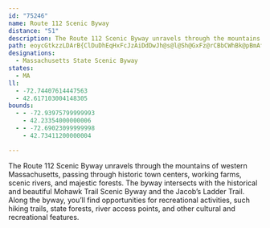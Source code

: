 ```yaml
---
id: "75246"
name: Route 112 Scenic Byway
distance: "51"
description: The Route 112 Scenic Byway unravels through the mountains of western Massachusetts, passing through historic town centers, working farms, scenic rivers, and majestic forests.  The byway intersects with the historical and beautiful Mohawk Trail Scenic Byway and the Jacob’s Ladder Trail.
path: eoycGtkzzLDArB{ClDuDhEqHxFcJzAiDdDwJh@s@l@Sh@GxFz@rCBbCWhBk@pBmAfHiGxHwFtGgFlNgM`EgCjQiH|CcA`Du@zMeCpEg@~Ae@~@k@x@y@fCmEt@aAdLsItAeB`DgFnBiBbB_ArBo@rFaAfGyC|C{@`Iw@jMiD`MyAlDo@`DuAxBqAfFaFdCsApC]nHS|AJbCp@rA@xAYfFgCv@MtALt@RnA|@l@z@lHfNx@dAfCnCrC|BnC~@lWjHr@J^?^[RxCDvD_A|`@}AjKwAxPQ~@yAdEOz@GpAVpKDj@Rd@t@r@xB~@v@z@~AxCx@|@r@d@bNvFhFzAzAXrHd@fBQdAe@dHyDfDoCf@UnHoBn@K~BMpHmBlAPrC`ArIUtGi@nBFx@R|A~BhAbAlAH|A`@v@AbEw@lECjBLzB~@lCjBnAhBnD~GfAfAbAP~BErARt@Z`FlDvEp@h@\tApAb@z@n@`BtAlGpCdFz@jAbAt@lFlDl@f@|DxFl@fA`@`BP|Cb@lD|B`Ld@dBfBzDb@t@t@t@hAz@|E~AhBx@jJrGlCv@|G~A~BZvBQd@Qh@}@bCeGn@eA|@m@h@QhCOtBX`GbCbCp@dPtAr@@xAYfEiCnAYzG@lCNtAb@bBbArJzC??wM|_@cArBcEpGcAnBSd@??AGc@]y@U_ANULi@|@Ip@NtARd@~@v@dCeG??NZTt@Bj@EbAeArDS|AKzCVzD\dBpFvR~BfJbAjFfFb\b@vDH|B]jWJnDv@lN^rBZv@lCrDh@fAvEtNhB`CpEpEz@r@nAd@|BN~M[lC?|AXjBfAhArAvDdHx@r@fJvFhBnB~@zBrBjIt@nBzAnBfBxAnGjClDrBjM`K~Bn@fGl@dBr@vCrBzA`BfBdCzFzFbDxD|HzKdH`MjPpSbBxAhDxAfEd@|OxAr]xHhBLxA?dH{@zCNtIvBpBdAdDfClAl@hBj@xPlAnBEvD]fB@rKhErARdADtG_@|E}@|Ak@tB}AfEmFp@s@hBaAdA[jUgCpFM|Du@~@CrADlFfAzAr@tA~A~ArDz@bBhA~@rAb@bBD|EoAhC?xJbBdb@~J|Y`DxHj@bKFbGQnQ{A`EBnBPhBZrC`A|H`EzAr@hD~@rDh@`HZnE^|Cx@hQvHlCj@xBHtAE|BWrAa@hB}@xBiBpCgDdAcAvB}AdBw@lDw@hOmArB?xCXvYfFrD`@zp@bF`D?lLk@tOXtFG~UcA`Eg@rD_ArBm@bFaCxNyH|GmBfHeAxTuBlCGvNNzDGz[_B`Ik@dBo@fFiFx@Gb@Rc@`Co@xL}@|Ho@lEgIpa@OfBSlMoBbRYzAs@jBuAxBi@^_Br@kCb@_C|@sBbBoA`BwFzLe@|AwB`NoBpHOpAS~CDbC|AnQNrDIjCc@nGArBn@tTRjCd@vBrCrKRfCCvCUjB}DrRMxBBvA^tDl@jBbFhIbB|A^V|Ab@z@H~KPnAFhBb@lAj@vJlGrA`BbCnE~@fAhAz@|Ar@dNjDzBfA|@|@tA~Bx@hCzCvSFpAArBWfBk@jBu@hAeA`A{Ah@uOxBgHdCyArAyCzFcC~CgBxA_FjCsClBqG`GsBxCiAfCkJvXuAjCgDtEe@bAm@zDc@`LY`DiErUuApFwAfDoCdEkLnLaBtCg@bBm@`DSdCL`I?`DMfBi@vDa@vAs@hBsBpCuAjAsD|AFz@Gl@gGdLyB`HmCvD_@~@WdAOtAElDO`CoAxHIrBDnHn@zFLbBC`Bi@zDE|BH`BxBvLLzA@~AK|BuH~m@`WlExDj@vJs@hHoAnAm@xAkAf@EbCn@~HhAbHbCfAPzGBtNk@fGHhEZx@V`J`F`B~ApB~BX~@hApLdSnDb@NtApA~@T|BCxDc@jDMrA]^Sp@_A|CkFzCgFdBiDhAwD`D}MxB{K~@sC~DkFnGwHpIgJbEeE|FoFlAm@~AM|EXh@Fx@d@t@x@|BlFz@hAf@RhAAzKaB~BDlBj@t@KbBmAxBY\Dn@b@j@t@v@zBdArBtNfQz[|c@xApFNfAInBW`Aj@VhB\vh@lEtEOpC]vRcJzAk@dMcDbBu@`KeGdPwK`HkD|FsBzMgDxBkAfDcDnC}CjGcJjKmNdUe_@jVe`@lCyC`KqIj@[|Ae@hCa@nKcClFiCfHcAnOuDvTmElJuCbFIlFi@bBe@bCeA~BoCjEcIn@u@hDmChAsBpAaDtEaOvUsd@p@sBl@wDbBaDlAy@fIeDvAuAfCsEh@o@bBwAx@[~@QdHQrAY~Aw@dAcAfC}CrDyDdFiEtEoE|BmCZu@d@mB`AsGz@uCfAsB`D_EdD_GhDaFp@u@nC}B~BiDn@k@rAw@vAa@nDI|B[tRuFdNqEjBmAfPaPlEmBbOgF|KaFvA_@|FgAt@ChADlBr@lElCp@PvAPzF?jBZbAb@r@j@zAzBh@rAfCzJn@fBh@dAn@x@`Ap@`Br@tItAjBf@jEnCt@Xl@PvHfA`AX`EhBt@R`BFx@E|EiAtCSvRdCjAF`CUrB_An@k@jA}ApFoM|@uAxAsAxCmAjFc@~Aa@h@[hAw@tN_MzHmJnAu@z@?l@Pt@d@|@`AdAtBx@~CXp@|AjBfA`A|DfBtElAtAv@jE~CxBt@d@HnAIbC_A`FmDhBcA`HoA`L{DrBQpFb@vMlJrEvAvCvApItBdHXtBCpG}@nDxBrCdEh@b@t@VbNrBbCv@|BpAbGpGzA~@v@HzMZvACxC]bB?xC\|Cn@nAt@~@|@\t@b@~AZhCDbABlETrITPpDvG`BrD
designations:
  - Massachusetts State Scenic Byway
states:
  - MA
ll:
  - -72.74407614447563
  - 42.617103004148305
bounds:
  - - -72.93975799999993
    - 42.23354000000006
  - - -72.69023099999998
    - 42.73411200000004

---
```


The Route 112 Scenic Byway unravels through the mountains of western Massachusetts, passing through historic town centers, working farms, scenic rivers, and majestic forests.  The byway intersects with the historical and beautiful Mohawk Trail Scenic Byway and the Jacob’s Ladder Trail.  Along the byway, you’ll find opportunities for recreational activities, such hiking trails, state forests, river access points, and other cultural and recreational features.
